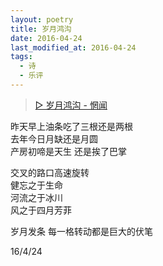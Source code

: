 ```yaml
---
layout: poetry
title: 岁月鸿沟
date: 2016-04-24
last_modified_at: 2016-04-24
tags:
  - 诗
  - 乐评
---
```


> [▷ 岁月鸿沟 - 惘闻](https://music.163.com/song?id=409941366)

昨天早上油条吃了三根还是两根<br>
去年今日月缺还是月圆<br>
产房初啼是天生 还是挨了巴掌

交叉的路口高速旋转<br>
健忘之于生命<br>
河流之于冰川<br>
风之于四月芳菲

岁月发条 每一格转动都是巨大的伏笔

16/4/24
